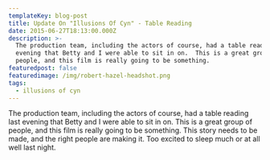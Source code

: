 ```yaml
---
templateKey: blog-post
title: Update On "Illusions Of Cyn" - Table Reading
date: 2015-06-27T18:13:00.000Z
description: >-
  The production team, including the actors of course, had a table reading last
  evening that Betty and I were able to sit in on.  This is a great group of
  people, and this film is really going to be something.  
featuredpost: false
featuredimage: /img/robert-hazel-headshot.png
tags:
  - illusions of cyn
---
```

The production team, including the actors of course, had a table reading last evening that Betty and I were able to sit in on. This is a great group of people, and this film is really going to be something. This story needs to be made, and the right people are making it. Too excited to sleep much or at all well last night.
